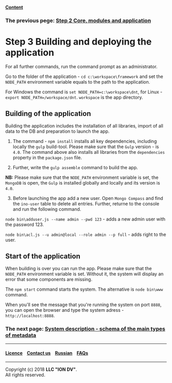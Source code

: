 #### [Content](/docs/en/index.md)

### The previous pege: [Step 2 Core, modules and application](/docs/en/1_system_deployment/step2_project_with_modules.md)

# Step 3 Building and deploying the application

For all further commands, run the command prompt as an administrator.

Go to the folder of the application - `cd c:\workspace\framework` and set the `NODE_PATH` environment variable equals to the path to the application. 

 For Windows the command is `set NODE_PATH=c:\workspace\dnt`, for Linux - `export NODE_PATH=/workspace/dnt`. `workspace` is the app directory.

## Building of the application

Building the application includes the installation of all libraries, import of all data to the DB and preparation to launch the app.  

1. The command - `npm install` installs all key dependencies, including locally the `gulp` build-tool. Please make sure that the `Gulp` version - is `4.0`. The command above also installs all libraries from the `dependencies` property in the `package.json` file.

2. Further, write the `gulp assemble` command to build the app.

**NB:** Please make sure that the `NODE_PATH` environment variable is set, the `MongoDB` is open, the `Gulp` is installed globally and locally and its version is `4.0`.

3. Before launching the app add a new user. Open `Mongo Compass` and find the `ino-user` table to delete all entries. Further, returne to the console and run the following command. 

`node bin\adduser.js --name admin --pwd 123` - adds a new admin user with the password 123.

`node bin\acl.js --u admin@local --role admin --p full` - adds right to the user.

## Start of the application

When building is over you can run the app. Please make sure that the `NODE_PATH` environment variable is set. Without it, the system will display an error that some components are missing. 

The `npm start` command starts the system. The alternative is `node bin\www` command.  

When you'll see the message that you're running the system on port `8888`, you can open the browser and type the system adress - `http://localhost:8888`.   

### The next page: [System description - schema of the main types of metadata](/docs/en/2_system_description/metadata_structure/meta_scheme.md) 
--------------------------------------------------------------------------  


 #### [Licence](/LICENCE.md) &ensp;  [Contact us](https://iondv.ru/index.html) &ensp;  [Russian](/docs/ru/1_system_deployment/step3_building_and_running.md)   &ensp; [FAQs](/faqs.md)          



--------------------------------------------------------------------------  

Copyright (c) 2018 **LLC "ION DV"**.  
All rights reserved.  



